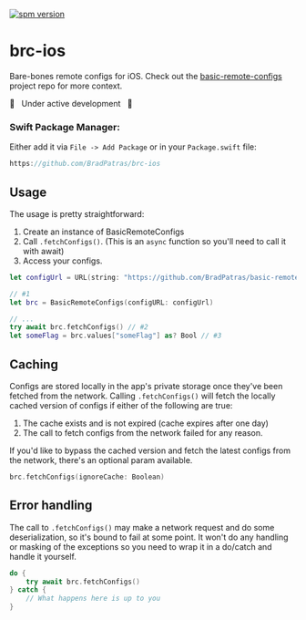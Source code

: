 [![spm version](https://img.shields.io/badge/Swift%20Package%20Manager-0.1.0-blue)](https://github.com/BradPatras/brc-ios/releases)

# brc-ios
Bare-bones remote configs for iOS.  Check out the [basic-remote-configs](https://github.com/BradPatras/basic-remote-configs) project repo for more context.

🚧 &nbsp; Under active development &nbsp; 🚧

### Swift Package Manager:
Either add it via `File -> Add Package` or in your `Package.swift` file:
```swift
https://github.com/BradPatras/brc-ios
```

## Usage
The usage is pretty straightforward:
1. Create an instance of BasicRemoteConfigs
2. Call `.fetchConfigs()`. (This is an `async` function so you'll need to call it with await)
3. Access your configs.
```swift
let configUrl = URL(string: "https://github.com/BradPatras/basic-remote-configs/raw/main/examples/simple.json")!

// #1
let brc = BasicRemoteConfigs(configURL: configUrl)

// ...
try await brc.fetchConfigs() // #2
let someFlag = brc.values["someFlag"] as? Bool // #3
```

## Caching
Configs are stored locally in the app's private storage once they've been fetched from the network.  Calling `.fetchConfigs()` will fetch the locally cached version of configs if either of the following are true:
1. The cache exists and is not expired (cache expires after one day)
2. The call to fetch configs from the network failed for any reason.


If you'd like to bypass the cached version and fetch the latest configs from the network, there's an optional param available.
```swift
brc.fetchConfigs(ignoreCache: Boolean)
```

## Error handling
The call to `.fetchConfigs()` may make a network request and do some deserialization, so it's bound to fail at some point. It won't do any handling or masking of the exceptions so you need to wrap it in a do/catch and handle it yourself.
```swift
do {
    try await brc.fetchConfigs()
} catch {
    // What happens here is up to you
}
```
